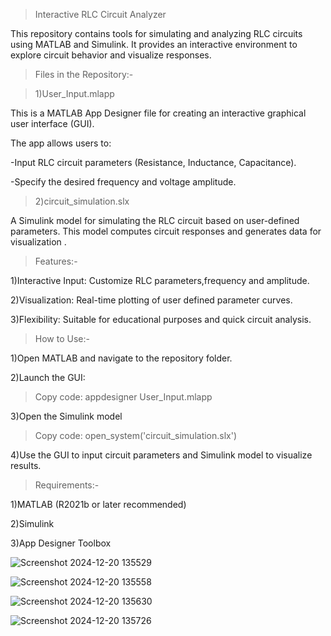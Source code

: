 >Interactive RLC Circuit Analyzer

This repository contains tools for simulating and analyzing RLC circuits using MATLAB and Simulink. It provides an interactive environment to explore circuit behavior and visualize responses.

>Files in the Repository:-

> 1)User_Input.mlapp

This is a MATLAB App Designer file for creating an interactive graphical user interface (GUI). 

The app allows users to:

-Input RLC circuit parameters (Resistance, Inductance, Capacitance).

-Specify the desired frequency and voltage amplitude.

> 2)circuit_simulation.slx

A Simulink model for simulating the RLC circuit based on user-defined parameters. This model computes circuit responses and generates data for visualization .

>Features:-

1)Interactive Input: Customize RLC parameters,frequency and amplitude.

2)Visualization: Real-time plotting of user defined parameter  curves.

3)Flexibility: Suitable for educational purposes and quick circuit analysis.

>How to Use:-

1)Open MATLAB and navigate to the repository folder.

2)Launch the GUI:

>Copy code:
appdesigner User_Input.mlapp

3)Open the Simulink model

>Copy code:
open_system('circuit_simulation.slx')

4)Use the GUI to input circuit parameters and Simulink model to visualize results.

>Requirements:-

1)MATLAB (R2021b or later recommended)

2)Simulink

3)App Designer Toolbox

![Screenshot 2024-12-20 135529](https://github.com/user-attachments/assets/bbb16c28-6469-469c-a317-6b38b2876e11)

![Screenshot 2024-12-20 135558](https://github.com/user-attachments/assets/e0ef498a-87bb-4671-b7a6-c43de384d451)

![Screenshot 2024-12-20 135630](https://github.com/user-attachments/assets/fcb529ac-ecb6-41e8-aef6-fb8174d72803)

![Screenshot 2024-12-20 135726](https://github.com/user-attachments/assets/4e1308c2-d6b1-4d06-855f-c8c2f1407b0e)










